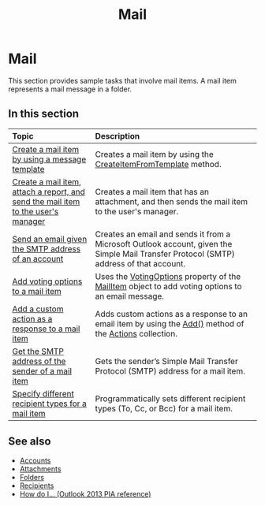 ﻿---
title: Mail
TOCTitle: Mail
ms:assetid: 7eddd53c-a598-4dc1-b555-fd3af1236402
ms:mtpsurl: https://msdn.microsoft.com/en-us/library/Ff184619(v=office.15)
ms:contentKeyID: 55119864
ms.date: 07/24/2014
mtps_version: v=office.15
---

# Mail

This section provides sample tasks that involve mail items. A mail item represents a mail message in a folder.

## In this section

|Topic|Description|
|:----|:----------|
|[Create a mail item by using a message template](how-to-create-a-mail-item-by-using-a-message-template.md)  |Creates a mail item by using the [CreateItemFromTemplate](https://msdn.microsoft.com/en-us/library/bb611329\(v=office.15\)) method.|
|[Create a mail item, attach a report, and send the mail item to the user's manager](how-to-create-a-mail-item-attach-a-report-and-send-the-mail-item-to-the-user-s-manager.md)  |Creates a mail item that has an attachment, and then sends the mail item to the user's manager.|
|[Send an email given the SMTP address of an account](how-to-send-an-e-mail-given-the-smtp-address-of-an-account.md) |Creates an email and sends it from a Microsoft Outlook account, given the Simple Mail Transfer Protocol (SMTP) address of that account.|
|[Add voting options to a mail item](how-to-add-voting-options-to-a-mail-item.md) |Uses the [VotingOptions](https://msdn.microsoft.com/en-us/library/bb652695\(v=office.15\)) property of the [MailItem](https://msdn.microsoft.com/en-us/library/bb643865\(v=office.15\)) object to add voting options to an email message.|
|[Add a custom action as a response to a mail item](how-to-add-a-custom-action-as-a-response-to-a-mail-item.md)  |Adds custom actions as a response to an email item by using the [Add()](https://msdn.microsoft.com/en-us/library/bb612077\(v=office.15\)) method of the [Actions](https://msdn.microsoft.com/en-us/library/bb611963\(v=office.15\)) collection.|
|[Get the SMTP address of the sender of a mail item](how-to-get-the-smtp-address-of-the-sender-of-a-mail-item.md)  |Gets the sender’s Simple Mail Transfer Protocol (SMTP) address for a mail item.|
|[Specify different recipient types for a mail item](how-to-specify-different-recipient-types-for-a-mail-item.md) |Programmatically sets different recipient types (To, Cc, or Bcc) for a mail item.|

## See also

- [Accounts](accounts.md)
- [Attachments](attachments.md)
- [Folders](folders.md)
- [Recipients](recipients.md)
- [How do I... (Outlook 2013 PIA reference)](how-do-i-outlook-2013-pia-reference.md)

